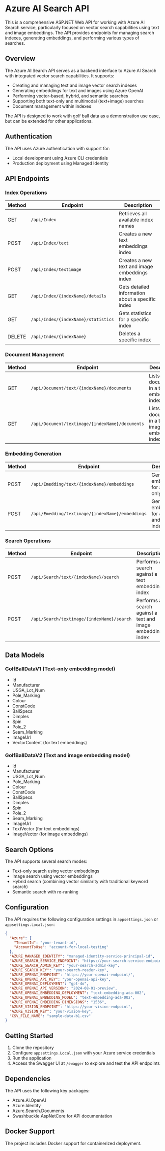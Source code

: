 # Azure AI Search API

This is a comprehensive ASP.NET Web API for working with Azure AI Search service, particularly focused on vector search capabilities using text and image embeddings. The API provides endpoints for managing search indexes, generating embeddings, and performing various types of searches.

## Overview

The Azure AI Search API serves as a backend interface to Azure AI Search with integrated vector search capabilities. It supports:

- Creating and managing text and image vector search indexes
- Generating embeddings for text and images using Azure OpenAI
- Performing vector-based, hybrid, and semantic searches
- Supporting both text-only and multimodal (text+image) searches
- Document management within indexes

The API is designed to work with golf ball data as a demonstration use case, but can be extended for other applications.

## Authentication

The API uses Azure authentication with support for:
- Local development using Azure CLI credentials
- Production deployment using Managed Identity

## API Endpoints

### Index Operations

| Method | Endpoint | Description |
|--------|----------|-------------|
| GET | `/api/Index` | Retrieves all available index names |
| POST | `/api/Index/text` | Creates a new text embeddings index |
| POST | `/api/Index/textimage` | Creates a new text and image embeddings index |
| GET | `/api/Index/{indexName}/details` | Gets detailed information about a specific index |
| GET | `/api/Index/{indexName}/statistics` | Gets statistics for a specific index |
| DELETE | `/api/Index/{indexName}` | Deletes a specific index |

### Document Management

| Method | Endpoint | Description |
|--------|----------|-------------|
| GET | `/api/Document/text/{indexName}/documents` | Lists documents in a text embeddings index |
| GET | `/api/Document/textimage/{indexName}/documents` | Lists documents in a text and image embeddings index |

### Embedding Generation

| Method | Endpoint | Description |
|--------|----------|-------------|
| POST | `/api/Emedding/text/{indexName}/embeddings` | Generates embeddings for a text-only index |
| POST | `/api/Emedding/textimage/{indexName}/embeddings` | Generates embeddings for a text and image index |

### Search Operations

| Method | Endpoint | Description |
|--------|----------|-------------|
| POST | `/api/Search/text/{indexName}/search` | Performs a search against a text embeddings index |
| POST | `/api/Search/textimage/{indexName}/search` | Performs a search against a text and image embeddings index |

## Data Models

### GolfBallDataV1 (Text-only embedding model)
- Id
- Manufacturer
- USGA_Lot_Num
- Pole_Marking
- Colour
- ConstCode
- BallSpecs
- Dimples
- Spin
- Pole_2
- Seam_Marking
- ImageUrl
- VectorContent (for text embeddings)

### GolfBallDataV2 (Text and image embedding model)
- Id
- Manufacturer
- USGA_Lot_Num
- Pole_Marking
- Colour
- ConstCode
- BallSpecs
- Dimples
- Spin
- Pole_2
- Seam_Marking
- ImageUrl
- TextVector (for text embeddings)
- ImageVector (for image embeddings)

## Search Options

The API supports several search modes:
- Text-only search using vector embeddings
- Image search using vector embeddings
- Hybrid search (combining vector similarity with traditional keyword search)
- Semantic search with re-ranking

## Configuration

The API requires the following configuration settings in `appsettings.json` or `appsettings.Local.json`:

```json
{
  "Azure": {
    "TenantId": "your-tenant-id",
    "AccountToUse": "account-for-local-testing"
  },
  "AZURE_MANAGED_IDENTITY": "managed-identity-service-principal-id",
  "AZURE_SEARCH_SERVICE_ENDPOINT": "https://your-search-service-endpoint",
  "AZURE_SEARCH_ADMIN_KEY": "your-search-admin-key",
  "AZURE_SEARCH_KEY": "your-search-reader-key",
  "AZURE_OPENAI_ENDPOINT": "https://your-openai-endpoint/",
  "AZURE_OPENAI_API_KEY": "your-openai-api-key",
  "AZURE_OPENAI_DEPLOYMENT": "gpt-4o",
  "AZURE_OPENAI_API_VERSION": "2024-08-01-preview",
  "AZURE_OPENAI_EMBEDDING_DEPLOYMENT": "text-embedding-ada-002",
  "AZURE_OPENAI_EMBEDDING_MODEL": "text-embedding-ada-002",
  "AZURE_OPENAI_EMBEDDING_DIMENSIONS": "1536",
  "AZURE_VISION_ENDPOINT": "https://your-vision-endpoint",
  "AZURE_VISION_KEY": "your-vision-key",
  "CSV_FILE_NAME": "sample-data-b1.csv"
}
```

## Getting Started

1. Clone the repository
2. Configure `appsettings.Local.json` with your Azure service credentials
3. Run the application
4. Access the Swagger UI at `/swagger` to explore and test the API endpoints

## Dependencies

The API uses the following key packages:
- Azure.AI.OpenAI
- Azure.Identity
- Azure.Search.Documents
- Swashbuckle.AspNetCore for API documentation

## Docker Support

The project includes Docker support for containerized deployment. 